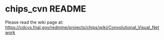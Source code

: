 # chips_cvn README

Please read the wiki page at: https://cdcvs.fnal.gov/redmine/projects/chips/wiki/Convolutional_Visual_Network



